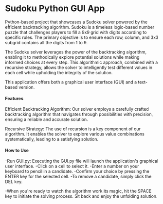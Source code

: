 # Sudoku Python GUI App

Python-based project that showcases a Sudoku solver powered by the efficient backtracking algorithm. 
Sudoku is a timeless logic-based number puzzle that challenges players to fill a 9x9 grid with digits according to specific rules. The primary objective is to ensure each row, column, and 3x3 subgrid contains all the digits from 1 to 9.



The Sudoku solver leverages the power of the backtracking algorithm, enabling it to methodically explore potential solutions while making informed choices at every step. This algorithmic approach, combined with a recursive strategy, allows the solver to intelligently test different values in each cell while upholding the integrity of the solution.

This application offers both a graphical user interface (GUI) and a text-based version.

#### Features
Efficient Backtracking Algorithm: Our solver employs a carefully crafted backtracking algorithm that navigates through possibilities with precision, ensuring a reliable and accurate solution.

Recursive Strategy: The use of recursion is a key component of our algorithm. It enables the solver to explore various value combinations systematically, leading to a satisfying solution.

#### How to Use
-Run GUI.py: Executing the GUI.py file will launch the application's graphical user interface.
-Click on a cell to select it.
-Enter a number on your keyboard to pencil in a candidate.
-Confirm your choice by pressing the ENTER key for the selected cell.
-To remove a candidate, simply click the DEL key.

-When you're ready to watch the algorithm work its magic, hit the SPACE key to initiate the solving process. Sit back and enjoy the unfolding solution.
